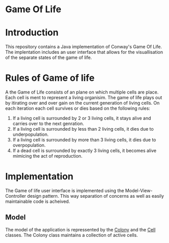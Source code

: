 Game Of Life
============

 # Introduction
 
This repository contains a Java implementation of Conway's Game Of Life. The implentation includes an user interface 
that allows for the visuallisation of the separate states of the game of life. 

# Rules of Game of life

A the Game of Life  consists of an plane on which multiple cells are place. Each cell is ment to represent a living organisim.
The game of life plays out by itirating over and over gain on the current generation of living cells. On each iteration each 
cell survives or dies based on the following rules:

1) If a living cell is surrounded by 2 or 3 living cells, it stays alive and carries over to the next genration.
2) If a living cell is surrounded by less than 2 living cells, it dies due to underpopulation.
3) If a living cell is surrounded by more than 3 living cells, it dies due to overpopulation.
4) If a dead cell is surrounded by exactly 3 living cells, it becomes alive mimicing the act of reproduction.

# Implementation

The Game of life user interface is implemented using the Model-View-Controller design pattern. This way separation of concerns
as well as easily maintainable code is acheived.

## Model

The model of the application is repressented by the [Colony]() and the [Cell]() classes. The Colony class maintains a collection
of active cells. 
